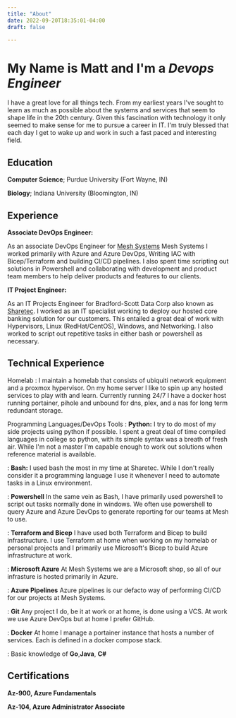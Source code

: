 ```yaml
---
title: "About"
date: 2022-09-20T18:35:01-04:00
draft: false

---
```


# My Name is Matt and I'm a *Devops Engineer*

I have a great love for all things tech. From my earliest years I've sought to learn as much as possible about the systems and services that seem to shape life in the 20th century. Given this fascination with technology it only seemed to make sense for me to pursue a career in IT. I'm truly blessed that each day I get to wake up and work in such a fast paced and interesting field.




Education
---------

   **Computer Science**; Purdue University (Fort Wayne, IN)

   **Biology**; Indiana University (Bloomington, IN)

Experience
----------

**Associate DevOps Engineer:**

As an associate DevOps Engineer for [Mesh Systems](https://meshsystems.com/) Mesh Systems I worked primarily with Azure and Azure DevOps, Writing IAC with Bicep/Terraform and building CI/CD pipelines. I also spent time scripting out solutions in Powershell and collaborating with development and product team members to help deliver products and features to our clients.

**IT Project Engineer:**

As an IT Projects Engineer for Bradford-Scott Data Corp also known as [Sharetec](https://www.sharetec.com/). I worked as an IT specialist working to deploy our hosted core banking solution for our customers. This entailed a great deal of work with Hypervisors, Linux (RedHat/CentOS), Windows, and Networking. I also worked to script out repetitive tasks in either bash or powershell as necessary. 

Technical Experience
--------------------

Homelab
:   I maintain a homelab that consists of ubiquiti network equipment and a proxmox hypervisor. On my home server I like to spin up any hosted services to play with and learn. Currently running 24/7 I have a docker host running portainer, pihole and unbound for dns, plex, and a nas for long term redundant storage. 


Programming Languages/DevOps Tools
:   **Python:** I try to do most of my side projects using python if possible. I spent a great deal of time compiled languages in college so python, with its simple syntax was a breath of fresh air. While I'm not a master I'm capable enough to work out solutions when reference material is available. 

:   **Bash:** I used bash the most in my time at Sharetec. While I don't really consider it a programming language I use it whenever I need to automate tasks in a Linux environment.

:   **Powershell** In the same vein as Bash, I have primarily used powershell to script out tasks normally done in windows. We often use powershell to query Azure and Azure DevOps to generate reporting for our teams at Mesh to use.

:   **Terraform and Bicep** I have used both Terraform and Bicep to build infrastructure. I use Terraform at home when working on my homelab or personal projects and I primarily use Microsoft's Bicep to build Azure infrastructure at work.

:   **Microsoft Azure** At Mesh Systems we are a Microsoft shop, so all of our infrasture is hosted primarily in Azure.

:   **Azure Pipelines** Azure pipelines is our defacto way of performing CI/CD for our projects at Mesh Systems.

:   **Git** Any project I do, be it at work or at home, is done using a VCS. At work we use Azure DevOps but at home I prefer GitHub.

:   **Docker** At home I manage a portainer instance that hosts a number of services. Each is defined in a docker compose stack.

:   Basic knowledge of **Go**,**Java**, **C#**

Certifications
----------------------------------------

**Az-900, Azure Fundamentals** 

**Az-104, Azure Administrator Associate**
